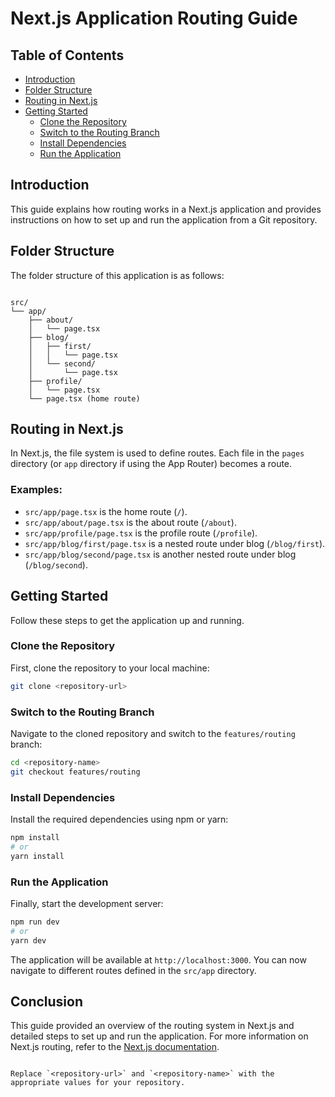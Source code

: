 # Next.js Application Routing Guide

## Table of Contents

- [Introduction](#introduction)
- [Folder Structure](#folder-structure)
- [Routing in Next.js](#routing-in-nextjs)
- [Getting Started](#getting-started)
  - [Clone the Repository](#clone-the-repository)
  - [Switch to the Routing Branch](#switch-to-the-routing-branch)
  - [Install Dependencies](#install-dependencies)
  - [Run the Application](#run-the-application)

## Introduction

This guide explains how routing works in a Next.js application and provides instructions on how to set up and run the application from a Git repository.

## Folder Structure

The folder structure of this application is as follows:

```

src/
└── app/
    ├── about/
    │   └── page.tsx
    ├── blog/
    │   ├── first/
    │   │   └── page.tsx
    │   └── second/
    │       └── page.tsx
    ├── profile/
    │   └── page.tsx
    └── page.tsx (home route)

```

## Routing in Next.js

In Next.js, the file system is used to define routes. Each file in the `pages` directory (or `app` directory if using the App Router) becomes a route.

### Examples:

- `src/app/page.tsx` is the home route (`/`).
- `src/app/about/page.tsx` is the about route (`/about`).
- `src/app/profile/page.tsx` is the profile route (`/profile`).
- `src/app/blog/first/page.tsx` is a nested route under blog (`/blog/first`).
- `src/app/blog/second/page.tsx` is another nested route under blog (`/blog/second`).

## Getting Started

Follow these steps to get the application up and running.

### Clone the Repository

First, clone the repository to your local machine:

```bash
git clone <repository-url>
```

### Switch to the Routing Branch

Navigate to the cloned repository and switch to the `features/routing` branch:

```bash
cd <repository-name>
git checkout features/routing
```

### Install Dependencies

Install the required dependencies using npm or yarn:

```bash
npm install
# or
yarn install
```

### Run the Application

Finally, start the development server:

```bash
npm run dev
# or
yarn dev
```

The application will be available at `http://localhost:3000`. You can now navigate to different routes defined in the `src/app` directory.

## Conclusion

This guide provided an overview of the routing system in Next.js and detailed steps to set up and run the application. For more information on Next.js routing, refer to the [Next.js documentation](https://nextjs.org/docs/routing/introduction).

```

Replace `<repository-url>` and `<repository-name>` with the appropriate values for your repository.
```
